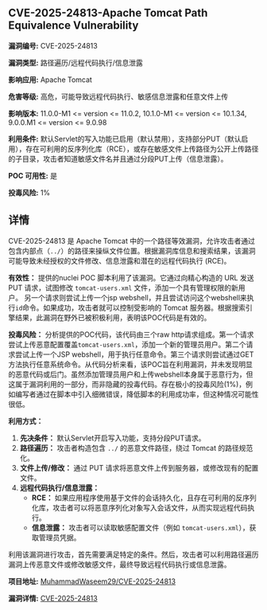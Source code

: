 ## CVE-2025-24813-Apache Tomcat Path Equivalence Vulnerability

**漏洞编号:** CVE-2025-24813

**漏洞类型:** 路径遍历/远程代码执行/信息泄露

**影响应用:** Apache Tomcat

**危害等级:** 高危，可能导致远程代码执行、敏感信息泄露和任意文件上传

**影响版本:** 11.0.0-M1 <= version <= 11.0.2, 10.1.0-M1 <= version <= 10.1.34, 9.0.0.M1 <= version <= 9.0.98

**利用条件:** 默认Servlet的写入功能已启用（默认禁用），支持部分PUT（默认启用），存在可利用的反序列化库（RCE），或存在敏感文件上传路径为公开上传路径的子目录，攻击者知道敏感文件名并且通过分段PUT上传（信息泄露）。

**POC 可用性:** 是

**投毒风险:** 1%

## 详情

CVE-2025-24813 是 Apache Tomcat 中的一个路径等效漏洞，允许攻击者通过包含内部点（`../`）的路径来操纵文件位置。根据漏洞库信息和搜索结果，该漏洞可能导致未经授权的文件修改、信息泄露和潜在的远程代码执行 (RCE)。

**有效性：**
提供的nuclei POC 脚本利用了该漏洞。它通过向精心构造的 URL 发送 PUT 请求，试图修改 `tomcat-users.xml` 文件，添加一个具有管理权限的新用户。 另一个请求则尝试上传一个jsp webshell，并且尝试访问这个webshell来执行`id`命令。如果成功，攻击者就可以控制受影响的 Tomcat 服务器。根据搜索引擎结果，此漏洞在野外已被积极利用，表明该POC代码是有效的。

**投毒风险：**
分析提供的POC代码，该代码由三个raw http请求组成。第一个请求尝试上传恶意配置覆盖`tomcat-users.xml`，添加一个新的管理员用户。第二个请求尝试上传一个JSP webshell，用于执行任意命令。第三个请求则尝试通过GET方法执行任意系统命令。从代码分析来看，该POC旨在利用漏洞，并未发现明显的恶意代码或后门。虽然添加管理员用户和上传webshell本身属于恶意行为，但这属于漏洞利用的一部分，而非隐藏的投毒代码。存在极小的投毒风险(1%)，例如编写者通过在脚本中引入细微错误，降低脚本的利用成功率，但这种情况可能性很低。

**利用方式：**
1.  **先决条件：** 默认Servlet开启写入功能，支持分段PUT请求。
2.  **路径遍历：** 攻击者构造包含 `../` 的恶意文件路径，绕过 Tomcat 的路径规范化。
3.  **文件上传/修改：** 通过 PUT 请求将恶意文件上传到服务器，或修改现有的配置文件。
4.  **远程代码执行/信息泄露：**
    *   **RCE：** 如果应用程序使用基于文件的会话持久化，且存在可利用的反序列化库，攻击者可以将恶意序列化对象写入会话文件，从而实现远程代码执行。
    *   **信息泄露：** 攻击者可以读取敏感配置文件（例如 `tomcat-users.xml`），获取管理员凭据。

利用该漏洞进行攻击，首先需要满足特定的条件。然后，攻击者可以利用路径遍历漏洞上传恶意文件或修改敏感文件，最终导致远程代码执行或信息泄露。


**项目地址:** [MuhammadWaseem29/CVE-2025-24813](https://github.com/MuhammadWaseem29/CVE-2025-24813)

**漏洞详情:** [CVE-2025-24813](https://nvd.nist.gov/vuln/detail/CVE-2025-24813)